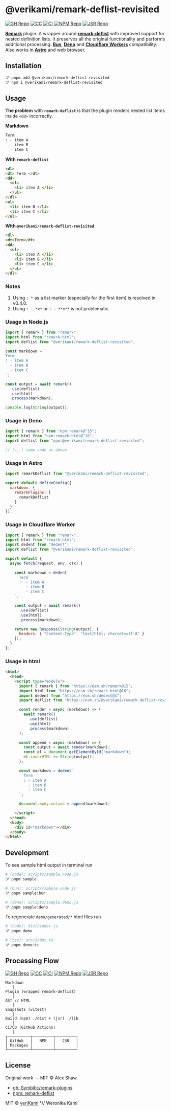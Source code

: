 # @verikami/remark-deflist-revisited

[![GH Repo](https://img.shields.io/badge/GitHub-Repository-blue?logo=github)](https://github.com/veriKami/remark-deflist-revisited)
[![CC](https://codecov.io/github/veriKami/remark-deflist-revisited/graph/badge.svg?token=0EWE7CIAVI)](https://codecov.io/github/veriKami/remark-deflist-revisited)
[![CI](https://github.com/veriKami/remark-deflist-revisited/actions/workflows/publish.yml/badge.svg)](https://github.com/veriKami/remark-deflist-revisited/actions/workflows/publish.yml)
[![NPM Repo](https://img.shields.io/npm/v/@verikami/remark-deflist-revisited?logo=npm&logoColor=white&labelColor=blue&color=black)](https://www.npmjs.com/package/@verikami/remark-deflist-revisited)
[![JSR Repo](https://jsr.io/badges/@verikami/remark-deflist-revisited)](https://jsr.io/@verikami/remark-deflist-revisited)

**[Remark]** plugin. A wrapper around **[remark-deflist]** with improved support for nested definition lists.
It preserves all the original functionality and performs additional processing.
**[Bun]**, **[Deno]** and **[Cloudflare Workers]** compatibility. Also works in **[Astro]** and web browser.

## Installation

```bash
ツ pnpm add @verikami/remark-deflist-revisited
ツ npm i @verikami/remark-deflist-revisited
```

## Usage

**The problem** with **`remark-deflist`** is that the plugin renders nested list items inside `<dd>` incorrectly.

**Markdown**

```markdown
Term
: - item A
  - item B
  - item C
```

**With `remark-deflist`**

```html
<dl>
<dt> Term </dt>
<dd>
  <ul>
    <li> item A </li>
  </ul>
</dl>
<ul>
  <li> item B </li>
  <li> item C </li>
</ul>
```

**With `@verikami/remark-deflist-revisited`**

```html
<dl>
<dt>Term</dt>
<dd>
  <ul>
    <li> item A </li>
    <li> item B </li>
    <li> item C </li>
  </ul>
</dl>
```

### Notes

1. Using `: *` as a list marker (especially for the first item) is resolved in v0.4.0.
2. Using `: - *x*` or `: - **x**` is not problematic.

### Usage in Node.js

```js
import { remark } from "remark";
import html from "remark-html";
import deflist from "@verikami/remark-deflist-revisited";

const markdown = `
Term
: - item A
  - item B
  - item C
`;

const output = await remark()
  .use(deflist)
  .use(html)
  .process(markdown);

console.log(String(output));

```

### Usage in Deno

```js
import { remark } from "npm:remark@^15";
import html from "npm:remark-html@^16";
import deflist from "npm:@verikami/remark-deflist-revisited";

// (...) same code as above

```

### Usage in Astro

```js
import remarkDeflist from "@verikami/remark-deflist-revisited";

export default defineConfig({
  markdown: {
    remarkPlugins: [
      remarkDeflist
    ]
  }
});

```

### Usage in Cloudflare Worker

```js
import { remark } from "remark";
import html from "remark-html";
import dedent from "dedent";
import deflist from "@verikami/remark-deflist-revisited";

export default {
  async fetch(request, env, ctx) {

    const markdown = dedent`
      Term
      :  - item A
         - item B
         - item C
    `;

    const output = await remark()
      .use(deflist)
      .use(html)
      .process(markdown);

    return new Response(String(output), {
      headers: { "Content-Type": "text/html; charset=utf-8" }
    });
  }
};

```

### Usage in html

```html
<html>
  <head>
    <script type="module">
      import { remark } from "https://esm.sh/remark@15";
      import html from "https://esm.sh/remark-html@16";
      import dedent from "https://esm.sh/dedent@1";
      import deflist from "https://esm.sh/@verikami/remark-deflist-revisited";

      const render = async (markdown) => (
        await remark()
          .use(deflist)
          .use(html)
          .process(markdown)
      );

      const append = async (markdown) => {
        const output = await render(markdown);
        const el = document.getElementById("markdown");
        el.innerHTML += String(output);
      };

      const markdown = dedent`
        Term
        : - item A
          - item B
          - item C
      `;

      document.body.onload = append(markdown);

    </script>
  </head>
  <body>
    <div id="markdown"></div>
  </body>
</html>

```

<!--
## API

### `deflistWithLists()`

#### Returns
- `Transformer` — a unified transformer function

#### Example
```ts
function deflistWithLists(): Transformer
remark().use(deflistWithLists)
```
-->

## Development

To see sample html output in terminal run

```bash
# (node): scripts/sample.node.js
ツ pnpm sample

# (bun): scripts/sample.node.js
ツ pnpm sample:bun

# (deno): scripts/sample.deno.js
ツ pnpm sample:deno
```

To regenerate `demo/generated/*` html files run 

```bash
# (node): dist/index.js
ツ pnpm demo

# (tsx): src/index.ts
ツ pnpm demo:ts
```

## Processing Flow

[![GH Repo](https://img.shields.io/badge/GitHub-Repository-blue?logo=github)](https://github.com/veriKami/remark-deflist-revisited)
[![CC](https://codecov.io/github/veriKami/remark-deflist-revisited/graph/badge.svg?token=0EWE7CIAVI)](https://codecov.io/github/veriKami/remark-deflist-revisited)
[![CI](https://github.com/veriKami/remark-deflist-revisited/actions/workflows/publish.yml/badge.svg)](https://github.com/veriKami/remark-deflist-revisited/actions/workflows/publish.yml)
[![NPM Repo](https://img.shields.io/npm/v/@verikami/remark-deflist-revisited?logo=npm&logoColor=white&labelColor=blue&color=black)](https://www.npmjs.com/package/@verikami/remark-deflist-revisited)
[![JSR Repo](https://jsr.io/badges/@verikami/remark-deflist-revisited)](https://jsr.io/@verikami/remark-deflist-revisited)

```
Markdown
   │
Plugin (wrapped remark-deflist)
   │
AST // HTML
   │
Snapshots (vitest)
   │
Build (npm) ./dist + (jsr) ./lib
   │
CI/CD (GitHub Actions)
   │
┌──────────┬─────────┬─────────┐
│ GitHub   │   NPM   │   JSR   │
│ Packages │         │         │
└──────────┴─────────┴─────────┘
```

## License

Original work — MIT © Alex Shaw

* [gh: Symbitic/remark-plugins](https://github.com/Symbitic/remark-plugins)
* [npm: remark-deflist](https://www.npmjs.com/package/remark-deflist)

MIT © [veriKami](https://verikami.com) °// Weronika Kami

[Remark]: https://github.com/remarkjs/remark
[remark-deflist]: https://www.npmjs.com/package/remark-deflist
[Bun]: https://bun.sh
[Deno]: https://deno.com
[Cloudflare Workers]: https://workers.cloudflare.com
[Astro]: https://astro.build
